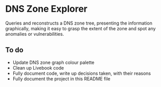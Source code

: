 # DNS Zone Explorer

Queries and reconstructs a DNS zone tree, presenting the information
graphically, making it easy to grasp the extent of the zone and spot any
anomalies or vulnerabilities.

## To do

- Update DNS zone graph colour palette
- Clean up Livebook code
- Fully document code, write up decisions taken, with their reasons
- Fully document the project in this README file
